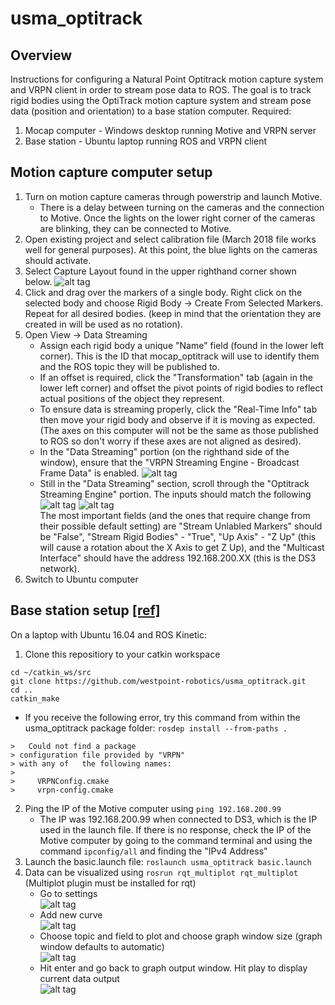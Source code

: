 # usma_optitrack
## Overview
Instructions for configuring a Natural Point Optitrack motion capture system and VRPN client in order to stream pose data to ROS.
The goal is to track rigid bodies using the OptiTrack motion capture system and stream pose data (position and orientation) to a base station computer.
Required:
1. Mocap computer - Windows desktop running Motive and VRPN server
2. Base station - Ubuntu laptop running ROS and VRPN client

## Motion capture computer setup
1. Turn on motion capture cameras through powerstrip and launch Motive. 
   - There is a delay between turning on the cameras and the connection to Motive. Once the lights on the lower right corner of the cameras are blinking, they can be connected to Motive.
2. Open existing project and select calibration file (March 2018 file works well for general purposes). At this point, the blue lights on the cameras should activate.
3. Select Capture Layout found in the upper righthand corner shown below. ![alt tag](Pictures/Capture.png)
4. Click and drag over the markers of a single body. Right click on the selected body and choose Rigid Body -> Create From Selected Markers. Repeat for all desired bodies. (keep in mind that the orientation they are created in will be used as no rotation).
5. Open View -> Data Streaming
   - Assign each rigid body a unique "Name" field (found in the lower left corner). This is the ID that mocap\_optitrack will use to identify them and the ROS topic they will be published to.
   - If an offset is required, click the "Transformation" tab (again in the lower left corner) and offset the pivot points of rigid bodies to reflect actual positions of the object they represent.
   - To ensure data is streaming properly, click the "Real-Time Info" tab then move your rigid body and observe if it is moving as expected. (The axes on this computer will not be the same as those published to ROS so don't worry if these axes are not aligned as desired).
   - In the "Data Streaming" portion (on the righthand side of the window), ensure that the "VRPN Streaming Engine - Broadcast Frame Data" is enabled. ![alt tag](Pictures/DataStream.png) 
   - Still in the "Data Streaming" section, scroll through the "Optitrack Streaming Engine" portion. The inputs should match the following  
   ![alt tag](Pictures/DataStreamcropped.png) ![alt tag](Pictures/BroadcastVRPN.png)  
   The most important fields (and the ones that require change from their possible default setting) are "Stream Unlabled Markers" should be "False", "Stream Rigid Bodies" - "True", "Up Axis" - "Z Up" (this will cause a rotation about the X Axis to get Z Up), and the "Multicast Interface" should have the address 192.168.200.XX (this is the DS3 network).
6. Switch to Ubuntu computer

## Base station setup [[ref]](http://wiki.ros.org/vrpn_client_ros)
On a laptop with Ubuntu 16.04 and ROS Kinetic:  
1. Clone this repositiory to your catkin workspace
``` 
cd ~/catkin_ws/src
git clone https://github.com/westpoint-robotics/usma_optitrack.git
cd ..
catkin_make
```
   - If you receive the following error, try this command from within the usma_optitrack package folder: 
      `rosdep install --from-paths . `
```
>   Could not find a package
> configuration file provided by "VRPN"
> with any of   the following names:
>
>     VRPNConfig.cmake
>     vrpn-config.cmake
```
2. Ping the IP of the Motive computer using `ping 192.168.200.99`  
   - The IP was 192.168.200.99 when connected to DS3, which is the IP used in the launch file. If there is no response, check the IP of the Motive computer by going to the command terminal and using the command `ipconfig/all` and finding the "IPv4 Address"
3. Launch the basic.launch file: `roslaunch usma_optitrack basic.launch`
4. Data can be visualized using `rosrun rqt_multiplot rqt_multiplot` (Multiplot plugin must be installed for rqt)
   - Go to settings  
   ![alt tag](Pictures/Multiplot1.png)
   - Add new curve  
   ![alt tag](Pictures/Multiplot2.png)
   - Choose topic and field to plot and choose graph window size (graph window defaults to automatic)  
   ![alt tag](Pictures/Multiplot3.png)
   - Hit enter and go back to graph output window. Hit play to display current data output  
   ![alt tag](Pictures/Multiplot4.png)
